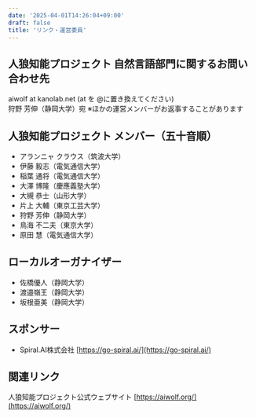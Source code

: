 ```yaml
---
date: '2025-04-01T14:26:04+09:00'
draft: false
title: 'リンク・運営委員'
---
```



## 人狼知能プロジェクト 自然言語部門に関するお問い合わせ先
aiwolf at kanolab.net (at を @に置き換えてください) \
狩野 芳伸（静岡大学）宛 ※ほかの運営メンバーがお返事することがあります

## 人狼知能プロジェクト メンバー（五十音順）
- アランニャ クラウス（筑波大学）
- 伊藤 毅志（電気通信大学）
- 稲葉 通将（電気通信大学）
- 大澤 博隆（慶應義塾大学）
- 大槻 恭士（山形大学）
- 片上 大輔（東京工芸大学）
- 狩野 芳伸（静岡大学）
- 鳥海 不二夫（東京大学）
- 原田 慧（電気通信大学）


## ローカルオーガナイザー
- 佐橋優人（静岡大学）
- 渡邉嶺王（静岡大学）
- 坂根亜美（静岡大学）

## スポンサー
- Spiral.AI株式会社 [https://go-spiral.ai/](https://go-spiral.ai/)

## 関連リンク
人狼知能プロジェクト公式ウェブサイト [https://aiwolf.org/](https://aiwolf.org/)